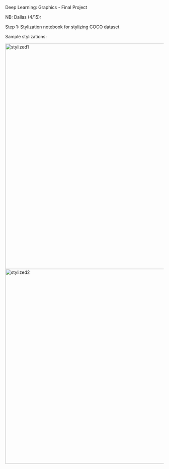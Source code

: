 Deep Learning: Graphics - Final Project

NB: Dallas (4/15):  

Step 1:  Stylization notebook for stylizing COCO dataset

Sample stylizations:

<img width="715" alt="stylized1" src="https://github.com/user-attachments/assets/c21f5b41-05f3-4f7d-90e4-94106839bd2f" />
<img width="618" alt="stylized2" src="https://github.com/user-attachments/assets/99abc9ab-22dc-489a-b193-1d39931f4ff4" />
